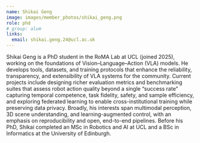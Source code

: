```yaml
---
name: Shikai Geng
image: images/member_photos/shikai_geng.png
role: phd
# group: alum
links:
  email: shikai.geng.24@ucl.ac.uk
---
```


Shikai Geng is a PhD student in the RoMA Lab at UCL (joined 2025), working on the foundations of Vision–Language–Action (VLA) models. He develops tools, datasets, and training protocols that enhance the reliability, transparency, and extensibility of VLA systems for the community. Current projects include designing richer evaluation metrics and benchmarking suites that assess robot action quality beyond a single “success rate” capturing temporal competence, task fidelity, safety, and sample efficiency, and exploring federated learning to enable cross-institutional training while preserving data privacy. Broadly, his interests span multimodal perception, 3D scene understanding, and learning-augmented control, with an emphasis on reproducibility and open, end-to-end pipelines. Before his PhD, Shikai completed an MSc in Robotics and AI at UCL and a BSc in Informatics at the University of Edinburgh.